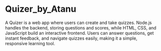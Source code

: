 # Quizer_by_Atanu
A Quizer is a web app where users can create and take quizzes. Node.js handles the backend, storing questions and scores, while HTML, CSS, and JavaScript build an interactive frontend. Users can answer questions, get instant feedback, and navigate quizzes easily, making it a simple, responsive learning tool.
